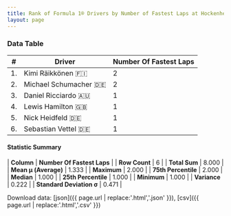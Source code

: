 ```yaml
---
title: Rank of Formula 1® Drivers by Number of Fastest Laps at Hockenheimring
layout: page
---
```


<canvas id="chart" width="400" height="180"></canvas>
<script>
var data = {
    "datasets": [
        {
            "backgroundColor": [
                "#9C8E8D",
                "#9C8E8D",
                "#9C8E8D",
                "#9C8E8D",
                "#9C8E8D",
                "#9C8E8D"
            ],
            "borderColor": [
                "#1D181E",
                "#1D181E",
                "#1D181E",
                "#1D181E",
                "#1D181E",
                "#1D181E"
            ],
            "borderWidth": 1,
            "data": [
                2.0,
                2.0,
                1.0,
                1.0,
                1.0,
                1.0
            ],
            "label": "Number Of Fastest Laps"
        }
    ],
    "labels": [
        "Kimi Räikkönen",
        "Michael Schumacher",
        "Daniel Ricciardo",
        "Lewis Hamilton",
        "Nick Heidfeld",
        "Sebastian Vettel"
    ]
};
var options = {
  legend: {
    display: false
  },
  scales: {
    xAxes: [{
      ticks: {
        beginAtZero: true,
        maxRotation: 180,
        display: window.innerWidth > 800
      }
    }],
    yAxes: [{
      ticks: {
        beginAtZero: true
      }
    }]
  },
  onResize: function(chart, size) {
    chart.options.scales.xAxes[0].ticks.display = size.width > 800;
  }
};
var chart = new Chart("chart", {
    data: data,
    type: 'bar',
    options: options
});
</script>



### Data Table

| # | Driver | Number Of Fastest Laps |
|--|--|--|
| 1. | Kimi Räikkönen 🇫🇮 | 2 |
| 2. | Michael Schumacher 🇩🇪 | 2 |
| 3. | Daniel Ricciardo 🇦🇺 | 1 |
| 4. | Lewis Hamilton 🇬🇧 | 1 |
| 5. | Nick Heidfeld 🇩🇪 | 1 |
| 6. | Sebastian Vettel 🇩🇪 | 1 |

#### Statistic Summary

| **Column** | **Number Of Fastest Laps** |
| **Row Count** | 6 |
| **Total Sum** | 8.000 |
| **Mean μ (Average)** | 1.333 |
| **Maximum** | 2.000 |
| **75th Percentile** | 2.000 |
| **Median** | 1.000 |
| **25th Percentile** | 1.000 |
| **Minimum** | 1.000 |
| **Variance** | 0.222 |
| **Standard Deviation σ** | 0.471 |

Download data: [json]({{ page.url | replace:'.html','.json' }}), [csv]({{ page.url | replace:'.html','.csv' }})
